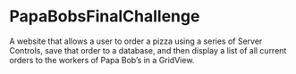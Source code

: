 # PapaBobsFinalChallenge
A website that allows a user to order a pizza using a series of Server Controls, save that order to a database, and then display a list of all current orders to the workers of Papa Bob’s in a GridView.

